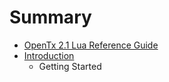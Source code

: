 # Summary

* [OpenTx 2.1 Lua Reference Guide](README.md)
* [Introduction](introduction.md)
   * Getting Started

